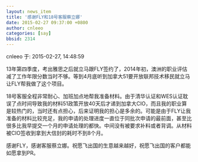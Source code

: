```yaml
---
layout: news_item
title: '感谢FLY和18号客服蔡立娜'
date: 2015-02-27 09:37:00 +0800
author: cnleeo
categories: [say]
bbsid: 2314
---
```


cnleeo 于: 2015-02-27, 14:48:59

13年第四季度，考出雅思之后就立马跟FLY签约了，2014年初，澳洲的职业评估减了工作年限分数当时不够。等到4月底听到加拿大51要开放联邦技术移民就立马让FLY帮我做了这个项目。

18号客服全程非常耐心、加班加点地帮我准备材料。由于清华认证和WES认证耽误了点时间导致我的材料51政策开放40天后才递到加拿大CIO，而且我的职业算是较热门的，当时还有点担心，后来证明我的担心是多余的。可能是由于FLY让我准备的材料比较充足，我的申请的处理进度一直位于同批次申请的最前面，甚至比很多比我早提交一个月的申请处理的都快。中间没有被要求补料或者背调。从材料被CIO签收到拿到大信封的耗时不到8个月。

感谢FLY，感谢客服蔡立娜。祝愿飞出国的生意越来越好，祝愿飞出国的客户都能如愿拿到PR。
